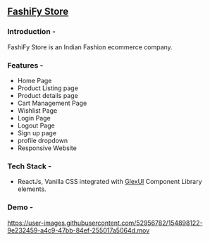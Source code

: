


## [FashiFy Store](https://fashify.netlify.app/)

### Introduction -
FashiFy Store is an Indian Fashion ecommerce company.


### Features - 
- Home Page
- Product Listing page
- Product details page
- Cart Management Page
- Wishlist Page
- Login Page
- Logout Page
- Sign up page
- profile dropdown
- Responsive Website

### Tech Stack - 
- ReactJs, Vanilla CSS integrated with [GlexUI](https://glex-ui.vercel.app/) Component Library elements. 


### Demo - 

https://user-images.githubusercontent.com/52956782/154898122-9e232459-a4c9-47bb-84ef-255017a5064d.mov
